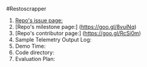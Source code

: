 #Restoscrapper
1. [Repo's issue page: ](https://goo.gl/MnPL3L)
2. [Repo's milestone page:] (https://goo.gl/8vuiNq)
3. [Repo's contributor page:] (https://goo.gl/RcSi0m)
4. Sample Telemetry Output Log: 
5. Demo Time: 
6. Code directory: 
7. Evaluation Plan:
